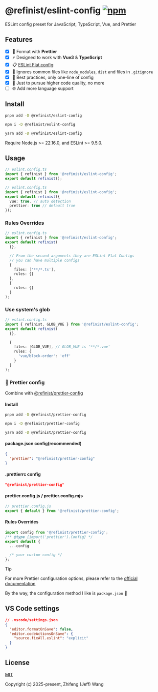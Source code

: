 # @refinist/eslint-config [![npm](https://img.shields.io/npm/v/@refinist/eslint-config.svg)](https://npmjs.com/package/@refinist/eslint-config)

ESLint config preset for JavaScript, TypeScript, Vue, and Prettier

## Features

- [x] 🎨 Format with **Prettier**
- [x] ⚡ Designed to work with **Vue3** & **TypeScript**
- [x] 📋 [ESLint Flat config](https://eslint.org/docs/latest/use/configure/configuration-files-new)
- [x] 🚫 Ignores common files like `node_modules`, `dist` and files in `.gitignore`
- [x] 🎯 Best practices, only one-line of config
- [x] 💯 Just to pursue higher code quality, no more
- [ ] 🌐 Add more language support

## Install

```bash
pnpm add -D @refinist/eslint-config
```

```bash
npm i -D @refinist/eslint-config
```

```bash
yarn add -D @refinist/eslint-config
```

Require Node.js >= 22.16.0, and ESLint >= 9.5.0.

## Usage

```ts
// eslint.config.ts
import { refinist } from '@refinist/eslint-config';
export default refinist();
```

```ts
// eslint.config.ts
import { refinist } from '@refinist/eslint-config';
export default refinist({
  vue: true, // auto detection
  prettier: true // default true
});
```

### Rules Overrides

```ts
// eslint.config.ts
import { refinist } from '@refinist/eslint-config';
export default refinist(
  {},

  // From the second arguments they are ESLint Flat Configs
  // you can have multiple configs
  {
    files: ['**/*.ts'],
    rules: {}
  },
  {
    rules: {}
  }
);
```

### Use system's glob

```ts
// eslint.config.ts
import { refinist, GLOB_VUE } from '@refinist/eslint-config';
export default refinist(
  {},

  {
    files: [GLOB_VUE], // GLOB_VUE is '**/*.vue'
    rules: {
      'vue/block-order': 'off'
    }
  }
);
```

### 🔗 Prettier config

Combine with [@refinist/prettier-config](https://github.com/refinist/prettier-config)

#### Install

```bash
pnpm add -D @refinist/prettier-config
```

```bash
npm i -D @refinist/prettier-config
```

```bash
yarn add -D @refinist/prettier-config
```

#### package.json config(recommended)

```json
{
  "prettier": "@refinist/prettier-config"
}
```

#### .prettierrc config

```json
"@refinist/prettier-config"
```

#### prettier.config.js / prettier.config.mjs

```js
// prettier.config.js
export { default } from '@refinist/prettier-config';
```

#### Rules Overrides

```ts
import config from '@refinist/prettier-config';
/** @type {import('prettier').Config} */
export default {
  ...config

  /* your custom config */
};
```

> [!TIP]
> For more Prettier configuration options, please refer to the [official documentation](https://prettier.io/blog/2025/02/09/3.5.0#api)

By the way, the configuration method I like is `package.json` 😬

## VS Code settings

```json
// .vscode/settings.json
{
  "editor.formatOnSave": false,
  "editor.codeActionsOnSave": {
    "source.fixAll.eslint": "explicit"
  }
}
```

## License

[MIT](./LICENSE)

Copyright (c) 2025-present, Zhifeng (Jeff) Wang

